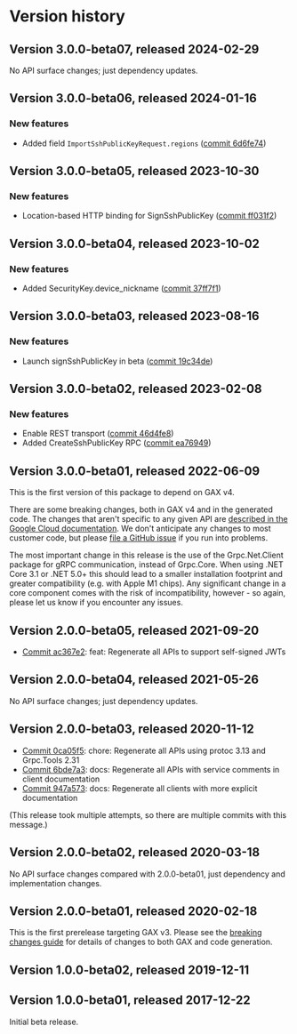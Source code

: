 # Version history

## Version 3.0.0-beta07, released 2024-02-29

No API surface changes; just dependency updates.

## Version 3.0.0-beta06, released 2024-01-16

### New features

- Added field `ImportSshPublicKeyRequest.regions` ([commit 6d6fe74](https://github.com/googleapis/google-cloud-dotnet/commit/6d6fe7487ba6998ad5749ef1b52bb43961647be0))

## Version 3.0.0-beta05, released 2023-10-30

### New features

- Location-based HTTP binding for SignSshPublicKey ([commit ff031f2](https://github.com/googleapis/google-cloud-dotnet/commit/ff031f2f1d40c147ad8c078f09b3fe09c7a23615))

## Version 3.0.0-beta04, released 2023-10-02

### New features

- Added SecurityKey.device_nickname ([commit 37ff7f1](https://github.com/googleapis/google-cloud-dotnet/commit/37ff7f1392bd794af3bd44281df320f8ff4c0e91))

## Version 3.0.0-beta03, released 2023-08-16

### New features

- Launch signSshPublicKey in beta ([commit 19c34de](https://github.com/googleapis/google-cloud-dotnet/commit/19c34de1802c255a1e87a7f3a136ce07aaab2ec0))

## Version 3.0.0-beta02, released 2023-02-08

### New features

- Enable REST transport ([commit 46d4fe8](https://github.com/googleapis/google-cloud-dotnet/commit/46d4fe8461ac30e7666600e44e7bd16228768621))
- Added CreateSshPublicKey RPC ([commit ea76949](https://github.com/googleapis/google-cloud-dotnet/commit/ea76949ef04bdb3444666b5d79532f06cdc3d8c0))

## Version 3.0.0-beta01, released 2022-06-09

This is the first version of this package to depend on GAX v4.

There are some breaking changes, both in GAX v4 and in the generated
code. The changes that aren't specific to any given API are [described in the Google Cloud
documentation](https://cloud.google.com/dotnet/docs/reference/help/breaking-gax4).
We don't anticipate any changes to most customer code, but please [file a
GitHub issue](https://github.com/googleapis/google-cloud-dotnet/issues/new/choose)
if you run into problems.

The most important change in this release is the use of the Grpc.Net.Client package
for gRPC communication, instead of Grpc.Core. When using .NET Core 3.1 or .NET 5.0+
this should lead to a smaller installation footprint and greater compatibility (e.g.
with Apple M1 chips). Any significant change in a core component comes with the risk
of incompatibility, however - so again, please let us know if you encounter any
issues.

## Version 2.0.0-beta05, released 2021-09-20

- [Commit ac367e2](https://github.com/googleapis/google-cloud-dotnet/commit/ac367e2): feat: Regenerate all APIs to support self-signed JWTs

## Version 2.0.0-beta04, released 2021-05-26

No API surface changes; just dependency updates.

## Version 2.0.0-beta03, released 2020-11-12

- [Commit 0ca05f5](https://github.com/googleapis/google-cloud-dotnet/commit/0ca05f5): chore: Regenerate all APIs using protoc 3.13 and Grpc.Tools 2.31
- [Commit 6bde7a3](https://github.com/googleapis/google-cloud-dotnet/commit/6bde7a3): docs: Regenerate all APIs with service comments in client documentation
- [Commit 947a573](https://github.com/googleapis/google-cloud-dotnet/commit/947a573): docs: Regenerate all clients with more explicit documentation

(This release took multiple attempts, so there are multiple commits with this message.)

## Version 2.0.0-beta02, released 2020-03-18

No API surface changes compared with 2.0.0-beta01, just dependency
and implementation changes.

## Version 2.0.0-beta01, released 2020-02-18

This is the first prerelease targeting GAX v3. Please see the [breaking changes
guide](https://cloud.google.com/dotnet/docs/reference/help/breaking-gax2)
for details of changes to both GAX and code generation.

## Version 1.0.0-beta02, released 2019-12-11

## Version 1.0.0-beta01, released 2017-12-22

Initial beta release.
